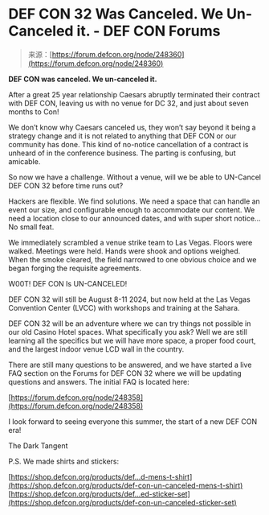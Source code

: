<!--yml
category: 未分类
date: 2024-05-27 14:37:28
-->

# DEF CON 32 Was Canceled. We Un-Canceled it. - DEF CON Forums

> 来源：[https://forum.defcon.org/node/248360](https://forum.defcon.org/node/248360)

**DEF CON was canceled. We un-canceled it.**

After a great 25 year relationship Caesars abruptly terminated their contract with DEF CON, leaving us with no venue for DC 32, and just about seven months to Con!

We don’t know why Caesars canceled us, they won’t say beyond it being a strategy change and it is not related to anything that DEF CON or our community has done. This kind of no-notice cancellation of a contract is unheard of in the conference business. The parting is confusing, but amicable.

So now we have a challenge. Without a venue, will we be able to UN-Cancel DEF CON 32 before time runs out?

Hackers are flexible. We find solutions. We need a space that can handle an event our size, and configurable enough to accommodate our content. We need a location close to our announced dates, and with super short notice... No small feat.

We immediately scrambled a venue strike team to Las Vegas. Floors were walked. Meetings were held. Hands were shook and options weighed. When the smoke cleared, the field narrowed to one obvious choice and we began forging the requisite agreements.

W00T! DEF CON Is UN-CANCELED!

DEF CON 32 will still be August 8-11 2024, but now held at the Las Vegas Convention Center (LVCC) with workshops and training at the Sahara.

DEF CON 32 will be an adventure where we can try things not possible in our old Casino Hotel spaces. What specifically you ask? Well we are still learning all the specifics but we will have more space, a proper food court, and the largest indoor venue LCD wall in the country.

There are still many questions to be answered, and we have started a live FAQ section on the Forums for DEF CON 32 where we will be updating questions and answers. The initial FAQ is located here:

[https://forum.defcon.org/node/248358](https://forum.defcon.org/node/248358)

I look forward to seeing everyone this summer, the start of a new DEF CON era!

The Dark Tangent

P.S. We made shirts and stickers:

[https://shop.defcon.org/products/def...d-mens-t-shirt](https://shop.defcon.org/products/def-con-un-canceled-mens-t-shirt) [https://shop.defcon.org/products/def...ed-sticker-set](https://shop.defcon.org/products/def-con-un-canceled-sticker-set)